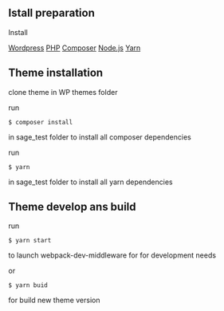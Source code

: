 ## Istall preparation

Install

[Wordpress](https://wordpress.org/)
[PHP](http://php.net/manual/en/install.php)
[Composer](https://getcomposer.org/download/)
[Node.js](http://nodejs.org/)
[Yarn](https://yarnpkg.com/en/docs/install)


## Theme installation

clone theme in WP themes folder

run

```shell
$ composer install
```

in sage_test folder to install all composer dependencies

run

```shell
$ yarn
```
in sage_test folder to install all yarn dependencies

## Theme develop ans build

run

```shell
$ yarn start 
```

to launch webpack-dev-middleware for for development needs

or

```shell
$ yarn buid 
```
for build new theme version
